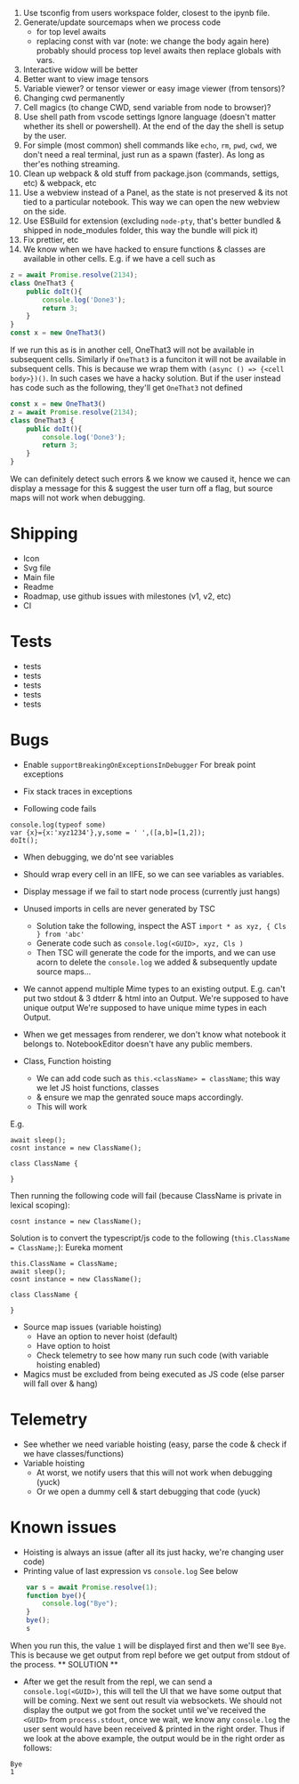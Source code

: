 1. Use tsconfig from users workspace folder, closest to the ipynb file.
2. Generate/update sourcemaps when we process code
    * for top level awaits
    * replacing const with var (note: we change the body again here)
    probably should process top level awaits then replace globals with vars.
3. Interactive widow will be better
4. Better want to view image tensors
5. Variable viewer? or tensor viewer or easy image viewer (from tensors)?
6. Changing cwd permanently
7. Cell magics (to change CWD, send variable from node to browser)?
8. Use shell path from vscode settings
Ignore language (doesn't matter whether its shell or powershell).
At the end of the day the shell is setup by the user.
9. For simple (most common) shell commands like `echo`, `rm`, `pwd`, `cwd`, we don't need a real terminal, just run as a spawn (faster). As long as ther'es nothing streaming.
10. Clean up webpack & old stuff from package.json (commands, settigs, etc) & webpack, etc
11. Use a webview instead of a Panel, as the state is not preserved & its not tied to a particular notebook.
    This way we can open the new webview on the side.
12. Use ESBuild for extension (excluding `node-pty`, that's better bundled & shipped in node_modules folder, this way the bundle will pick it)
13. Fix prettier, etc
14. We know when we have hacked to ensure functions & classes are available in other cells.
E.g. if we have a cell such as
```typescript
z = await Promise.resolve(2134);
class OneThat3 {
    public doIt(){
        console.log('Done3');
        return 3;
    }
}
const x = new OneThat3()
```
If we run this as is in another cell, OneThat3 will not be available in subsequent cells.
Similarly if `OneThat3` is a funciton it will not be available in subsequent cells.
This is because we wrap them with `(async () => {<cell body>})()`.
In such cases we have a hacky solution.
But if the user instead has code such as the following, they'll get `OneThat3` not defined
```typescript
const x = new OneThat3()
z = await Promise.resolve(2134);
class OneThat3 {
    public doIt(){
        console.log('Done3');
        return 3;
    }
}
```

We can definitely detect such errors & we know we caused it, hence we can display a message for this & suggest the user
turn off a flag, but source maps will not work when debugging.



# Shipping
* Icon
* Svg file
* Main file
* Readme
* Roadmap, use github issues with milestones (v1, v2, etc)
* CI

# Tests
* tests
* tests
* tests
* tests
* tests
# Bugs
* Enable `supportBreakingOnExceptionsInDebugger`
    For break point exceptions
* Fix stack traces in exceptions

* Following code fails
```
console.log(typeof some)
var {x}={x:'xyz1234'},y,some = ' ',([a,b]=[1,2]);
doIt();
```

* When debugging, we do'nt see variables
* Should wrap every cell in an IIFE, so we can see variables as variables.
* Display message if we fail to start node process (currently just hangs)
* Unused imports in cells are never generated by TSC
    * Solution take the following, inspect the AST `import * as xyz, { Cls } from 'abc'`
    * Generate code such as `console.log(<GUID>, xyz, Cls )`
    * Then TSC will generate the code for the imports, and we can use acorn to delete the `console.log` we added & subsequently update source maps...

* We cannot append multiple Mime types to an existing output. E.g. can't put two stdout & 3 dtderr & html into an Output.
We're supposed to have unique output
We're supposed to have unique mime types in each Output.
* When we get messages from renderer, we don't know what notebook it belongs to.
NotebookEditor doesn't have any public members.
* Class, Function hoisting
    * We can add code such as `this.<className> = className`; this way we let JS hoist functions, classes
    * & ensure we map the genrated souce maps accordingly.
    * This will work

E.g.
```typecript
await sleep();
cosnt instance = new ClassName();

class ClassName {

}
```
Then running the following code will fail (because ClassName is private in lexical scoping):
```
cosnt instance = new ClassName();
```
Solution is to convert the typescript/js code to the following (`this.ClassName = ClassName;`):
Eureka moment
```typecript
this.ClassName = ClassName;
await sleep();
cosnt instance = new ClassName();

class ClassName {

}
```


* Source map issues (variable hoisting)
    * Have an option to never hoist (default)
    * Have option to hoist
    * Check telemetry to see how many run such code (with variable hoisting enabled)
* Magics must be excluded from being executed as JS code (else parser will fall over & hang)

# Telemetry
* See whether we need variable hoisting
(easy, parse the code & check if we have classes/functions)
* Variable hoisting
    * At worst, we notify users that this will not work when debugging (yuck)
    * Or we open a dummy cell & start debugging that code (yuck)



# Known issues
* Hoisting is always an issue (after all its just hacky, we're changing user code)
* Printing value of last expression vs `console.log`
See below
```typescript
    var s = await Promise.resolve(1);
    function bye(){
        console.log("Bye");
    }
    bye();
    s
```
When you run this, the value `1` will be displayed first and then we'll see `Bye`.
This is because we get output from repl before we get output from stdout of the process.
** SOLUTION **
* After we get the result from the repl, we can send a `console.log(<GUID>)`, this will
tell the UI that we have some output that will be coming.
Next we sent out result via websockets. We should not display the output we got from the socket
until we've received the `<GUID>` from `process.stdout`, once we wait, we know any `console.log` the
user sent would have been received & printed in the right order.
Thus if we look at the above example, the output would be in the right order as follows:
```
Bye
1
```

